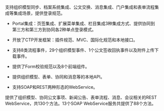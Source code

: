 支持组织模型同步、档案系统集成、公文交换、消息集成、门户集成和表单流程集成等集成场景，提供登录规范。

* Portal集成：页签集成、扩展菜单集成、栏目集成3种集成方式、提供协同到第三方和第三方到协同各2种单点登录模式。

* 开放了CTP开发框架：插件规范、MVC、国际化规范和本地接口。

* 支持8类流程事件，29个组织模型事件、1个公文签收回执事件以及附件上传下载事件。

* 提供了Form校验规范以及8个前端组件。

* 提供组织模型、表单、协同和消息等的本地API。

* 支持SOAP和REST两种形态的WebService。

提供了组织模型、协同公文事项、新闻公告、表单流程、消息、会议相关的REST WebService，共130个方法。13个SOAP WebService服务共提供了88个方法。

